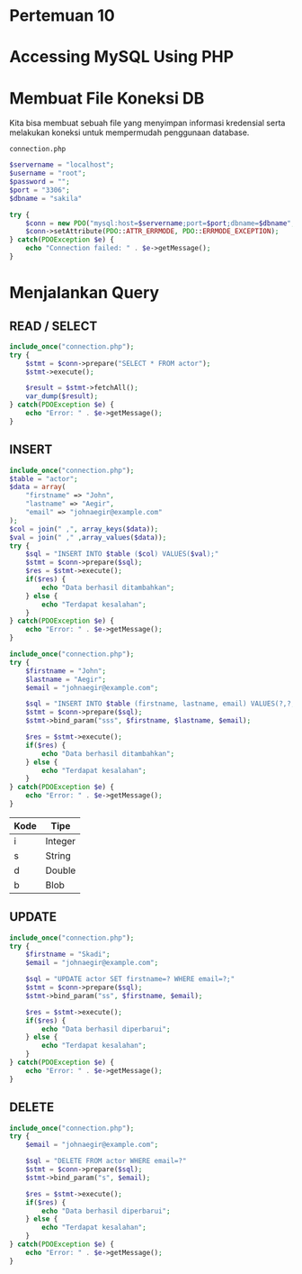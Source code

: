 # Pertemuan 10
# Accessing MySQL Using PHP
# Membuat File Koneksi DB
Kita bisa membuat sebuah file yang menyimpan informasi kredensial serta melakukan koneksi untuk mempermudah penggunaan database.

```connection.php```
```php
$servername = "localhost";
$username = "root";
$password = "";
$port = "3306";
$dbname = "sakila"

try {
    $conn = new PDO("mysql:host=$servername;port=$port;dbname=$dbname", $username, $password);
    $conn->setAttribute(PDO::ATTR_ERRMODE, PDO::ERRMODE_EXCEPTION);
} catch(PDOException $e) {
    echo "Connection failed: " . $e->getMessage();
}
```
# Menjalankan Query
## READ / SELECT
```php
include_once("connection.php");
try {
    $stmt = $conn->prepare("SELECT * FROM actor");
    $stmt->execute();

    $result = $stmt->fetchAll();
    var_dump($result);
} catch(PDOException $e) {
    echo "Error: " . $e->getMessage();
}
```
## INSERT
```php
include_once("connection.php");
$table = "actor";
$data = array(
    "firstname" => "John",
    "lastname" => "Aegir",
    "email" => "johnaegir@example.com"
);
$col = join(" ,", array_keys($data));
$val = join(" ," ,array_values($data));
try {
    $sql = "INSERT INTO $table ($col) VALUES($val);"
    $stmt = $conn->prepare($sql);
    $res = $stmt->execute();
    if($res) {
        echo "Data berhasil ditambahkan";
    } else {
        echo "Terdapat kesalahan";
    }
} catch(PDOException $e) {
    echo "Error: " . $e->getMessage();
}
```
```php
include_once("connection.php");
try {
    $firstname = "John";
    $lastname = "Aegir";
    $email = "johnaegir@example.com";

    $sql = "INSERT INTO $table (firstname, lastname, email) VALUES(?,?,?);"
    $stmt = $conn->prepare($sql);
    $stmt->bind_param("sss", $firstname, $lastname, $email);

    $res = $stmt->execute();
    if($res) {
        echo "Data berhasil ditambahkan";
    } else {
        echo "Terdapat kesalahan";
    }
} catch(PDOException $e) {
    echo "Error: " . $e->getMessage();
}
```
| Kode | Tipe  |
|---|---|
| i | Integer  | 
| s | String  |
| d | Double  |
| b | Blob  | 
## UPDATE
```php
include_once("connection.php");
try {
    $firstname = "Skadi";
    $email = "johnaegir@example.com";

    $sql = "UPDATE actor SET firstname=? WHERE email=?;"
    $stmt = $conn->prepare($sql);
    $stmt->bind_param("ss", $firstname, $email);

    $res = $stmt->execute();
    if($res) {
        echo "Data berhasil diperbarui";
    } else {
        echo "Terdapat kesalahan";
    }
} catch(PDOException $e) {
    echo "Error: " . $e->getMessage();
}
```
## DELETE
```php
include_once("connection.php");
try {
    $email = "johnaegir@example.com";

    $sql = "DELETE FROM actor WHERE email=?"
    $stmt = $conn->prepare($sql);
    $stmt->bind_param("s", $email);

    $res = $stmt->execute();
    if($res) {
        echo "Data berhasil diperbarui";
    } else {
        echo "Terdapat kesalahan";
    }
} catch(PDOException $e) {
    echo "Error: " . $e->getMessage();
}
```